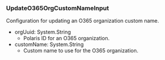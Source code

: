 ### UpdateO365OrgCustomNameInput
Configuration for updating an O365 organization custom name.

- orgUuid: System.String
  - Polaris ID for an O365 organization.
- customName: System.String
  - Custom name to use for the O365 organization.
